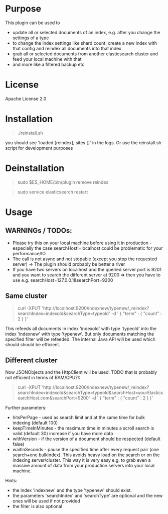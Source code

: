 # Purpose

This plugin can be used to

 * update all or selected documents of an index, e.g. after you change the settings of a type
 * to change the index settings like shard count: create a new index with that config and reindex all documents into that index
 * grab all or selected documents from another elasticsearch cluster and feed your local machine with that
 * and more like a filtered backup etc

# License

Apache License 2.0


# Installation

> ./reinstall.sh

you should see 'loaded [reindex], sites []' in the logs. Or use the reinstall.sh script for development purposes


# Deinstallation

> sudo $ES_HOME/bin/plugin remove reindex

> sudo service elasticsearch restart


# Usage

## WARNINGs / TODOs:

 * Please try this on your local machine before using it in production - especially the case searchHost!=localhost could be problematic for your performance/IO
 * The call is not async and not stopable (except you stop the requested server) => The plugin should probably be better a river
 * If you have two servers on localhost and the queried server port is 9201 and you want to search
   the different server at 9200 => then you have to use e.g. searchHost=127.0.0.1&searchPort=9200

## Same cluster 

> curl -XPUT 'http://localhost:9200/indexnew/typenew/_reindex?searchIndex=indexold&searchType=typeold' -d '
>  { "term" : { "count" : 2 } }'

This refeeds all documents in index 'indexold' with type 'typeold' into the index 'indexnew' with type 'typenew'.
But only documents matching the specified filter will be refeeded. The internal Java API will be used which should
should be efficient.

## Different cluster 

Now JSONObjects and the HttpClient will be used. TODO that is probably not efficient in terms of RAM/CPU?!:

> curl -XPUT 'http://localhost:9200/indexnew/typenew/_reindex?searchIndex=indexold&searchType=typeold&searchHost=yourElasticsearchHost.com&searchPort=9200' -d '
>  { "term" : { "count" : 2 } }'

Further parameters:
 * hitsPerPage - used as search limit and at the same time for bulk indexing (default 100)
 * keepTimeInMinutes - the maximum time in minutes a scroll search is valid (default 30) increase if you have more data
 * withVersion - if the version of a document should be respected (default false)
 * waitInSeconds - pause the specified time after every request pair (one search+one bulkIndex). 
   This avoids heavy load on the search or on the indexing server/cluster. This way it is very easy
   e.g. to grab even a massive amount of data from your production servers into your local machine.

Hints:
 * the index 'indexnew' and the type 'typenew' should exist.
 * the parameters 'searchIndex' and 'searchType' are optional and the new ones will be used if not provided
 * the filter is also optional
